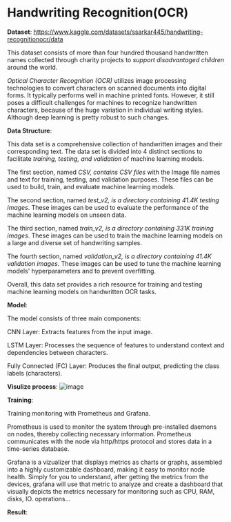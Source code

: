 # Handwriting Recognition(OCR)

**Dataset**: https://www.kaggle.com/datasets/ssarkar445/handwriting-recognitionocr/data

This dataset consists of more than four hundred thousand handwritten names collected through charity projects to *support disadvantaged children* around the world.

*Optical Character Recognition (OCR)* utilizes image processing technologies to convert characters on scanned documents into digital forms. It typically performs well in machine printed fonts. However, it still poses a difficult challenges for machines to recognize handwritten characters, because of the huge variation in individual writing styles. Although deep learning is pretty robust to such changes.

**Data Structure**:

This data set is a comprehensive collection of handwritten images and their corresponding text. The data set is divided into 4 distinct sections to facilitate *training, testing, and validation* of machine learning models.

The first section, named *CSV, contains CSV files* with the Image file names and text for training, testing, and validation purposes. These files can be used to build, train, and evaluate machine learning models.

The second section, named *test_v2, is a directory containing 41.4K testing images*. These images can be used to evaluate the performance of the machine learning models on unseen data.

The third section, named *train_v2, is a directory containing 331K training images*. These images can be used to train the machine learning models on a large and diverse set of handwriting samples.

The fourth section, named *validation_v2, is a directory containing 41.4K validation images*. These images can be used to tune the machine learning models' hyperparameters and to prevent overfitting.

Overall, this data set provides a rich resource for training and testing machine learning models on handwritten OCR tasks.

**Model**:

The model consists of three main components:

CNN Layer: Extracts features from the input image.

LSTM Layer: Processes the sequence of features to understand context and dependencies between characters.

Fully Connected (FC) Layer: Produces the final output, predicting the class labels (characters).

**Visulize process**:
![image](https://github.com/user-attachments/assets/5abd87a6-1dd0-499d-b436-0201deb8f109)


**Training**:

Training monitoring with Prometheus and Grafana.

Prometheus is used to monitor the system through pre-installed daemons on nodes, thereby collecting necessary information. Prometheus communicates with the node via http/https protocol and stores data in a time-series database.

Grafana is a vizualizer that displays metrics as charts or graphs, assembled into a highly customizable dashboard, making it easy to monitor node health. Simply for you to understand, after getting the metrics from the devices, grafana will use that metric to analyze and create a dashboard that visually depicts the metrics necessary for monitoring such as CPU, RAM, disks, IO. operations...

**Result**:

